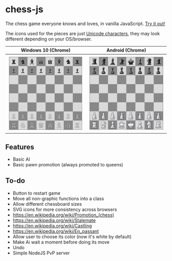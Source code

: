 chess-js
=======

The chess game everyone knows and loves, in vanilla JavaScript. [Try it out!](https://atomk.github.io/chess-js/)

The icons used for the pieces are just [Unicode characters](https://en.wikipedia.org/wiki/Chess_symbols_in_Unicode), they may look different depending on your OS/browser.

| Windows 10 (Chrome) | Android (Chrome) |
| --- | --- |
| ![Screenshot on Windows 10](./images/screenshot_win10_chrome.png) | ![Screenshot on Andoird](./images/screenshot_android_chrome.png) |

## Features
- Basic AI
- Basic pawn promotion (always promoted to queens)

## To-do
- Button to restart game
- Move all non-graphic functions into a class
- Allow different chessboard sizes
- SVG icons for more consistency across browsers
- https://en.wikipedia.org/wiki/Promotion_(chess)
- https://en.wikipedia.org/wiki/Stalemate
- https://en.wikipedia.org/wiki/Castling
- https://en.wikipedia.org/wiki/En_passant
- Allow user to choose its color (now it's white by default)
- Make Ai wait a moment before doing its move
- Undo
- Simple NodeJS PvP server